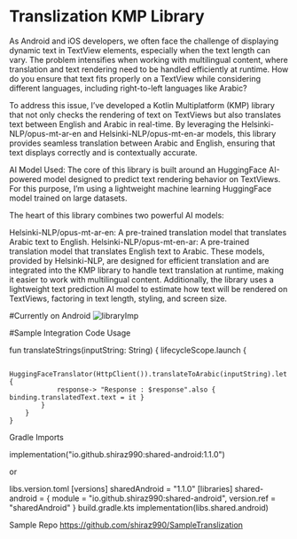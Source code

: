 # Translization KMP Library

As Android and iOS developers, we often face the challenge of displaying dynamic text in TextView elements, especially when the text length can vary. The problem intensifies when working with multilingual content, where translation and text rendering need to be handled efficiently at runtime. How do you ensure that text fits properly on a TextView while considering different languages, including right-to-left languages like Arabic?

To address this issue, I’ve developed a Kotlin Multiplatform (KMP) library that not only checks the rendering of text on TextViews but also translates text between English and Arabic in real-time. By leveraging the Helsinki-NLP/opus-mt-ar-en and Helsinki-NLP/opus-mt-en-ar models, this library provides seamless translation between Arabic and English, ensuring that text displays correctly and is contextually accurate.


AI Model Used:
The core of this library is built around an HuggingFace AI-powered model designed to predict text rendering behavior on TextViews. For this purpose, I’m using a lightweight machine learning HuggingFace model trained on large datasets.

The heart of this library combines two powerful AI models:

Helsinki-NLP/opus-mt-ar-en: A pre-trained translation model that translates Arabic text to English.
Helsinki-NLP/opus-mt-en-ar: A pre-trained translation model that translates English text to Arabic.
These models, provided by Helsinki-NLP, are designed for efficient translation and are integrated into the KMP library to handle text translation at runtime, making it easier to work with multilingual content. Additionally, the library uses a lightweight text prediction AI model to estimate how text will be rendered on TextViews, factoring in text length, styling, and screen size.


#Currently on Android
![libraryImp](https://github.com/user-attachments/assets/09c77448-99ce-4264-bf73-0d7132401d6b)

#Sample Integration
Code Usage

   fun translateStrings(inputString: String) {
        lifecycleScope.launch {

            HuggingFaceTranslator(HttpClient()).translateToArabic(inputString).let {
                response-> "Response : $response".also { binding.translatedText.text = it }
            }
        }
    }


Gradle Imports

implementation("io.github.shiraz990:shared-android:1.1.0")

or

libs.version.toml
[versions]
sharedAndroid = "1.1.0"
[libraries]
shared-android = { module = "io.github.shiraz990:shared-android", version.ref = "sharedAndroid" }
build.gradle.kts
implementation(libs.shared.android)


Sample Repo 
https://github.com/shiraz990/SampleTranslization





